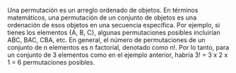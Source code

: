 
Una permutación es un arreglo ordenado de objetos. En términos matemáticos, una permutación de un conjunto de objetos es una ordenación de esos objetos en una secuencia específica. Por ejemplo, si tienes los elementos {A, B, C}, algunas permutaciones posibles incluirían ABC, BAC, CBA, etc. En general, el número de permutaciones de un conjunto de n elementos es n factorial, denotado como n!. Por lo tanto, para un conjunto de 3 elementos como en el ejemplo anterior, habría 3! = 3 x 2 x 1 = 6 permutaciones posibles.
